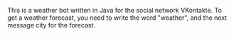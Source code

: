 
This is a weather bot written in Java for the social network VKontakte. To get a weather forecast, you need to write the word "weather", and the next message city for the forecast.